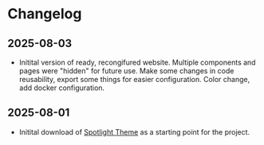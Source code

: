 # Changelog

## 2025-08-03
- Initital version of ready, recongifured website. Multiple components and pages were "hidden" for future use. Make some changes in code reusability, export some things for easier configuration. Color change, add docker configuration.

## 2025-08-01
- Initital download of [Spotlight Theme](https://tailwindcss.com/plus/templates/spotlight) as a starting point for the project.

